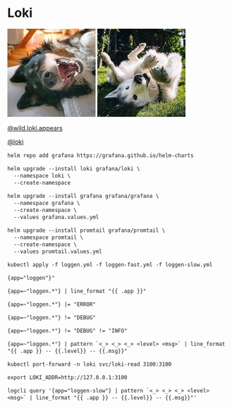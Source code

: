 # Loki

![loki](./img/loki1.jpg)
![loki](./img/loki2.jpg)

[@wild.loki.appears](https://www.instagram.com/wild.loki.appears/)

[@loki](https://www.instagram.com/loki/)


```
helm repo add grafana https://grafana.github.io/helm-charts
```

```
helm upgrade --install loki grafana/loki \
  --namespace loki \
  --create-namespace
```

```
helm upgrade --install grafana grafana/grafana \
  --namespace grafana \
  --create-namespace \
  --values grafana.values.yml
```

```
helm upgrade --install promtail grafana/promtail \
  --namespace promtail \
  --create-namespace \
  --values promtail.values.yml
```

```
kubectl apply -f loggen.yml -f loggen-fast.yml -f loggen-slow.yml
```

```
{app="loggen"}"
```

```
{app=~"loggen.*"} | line_format "{{ .app }}"
```

```
{app=~"loggen.*"} |= "ERROR"
```

```
{app=~"loggen.*"} != "DEBUG"
```

```
{app=~"loggen.*"} != "DEBUG" != "INFO"
```

```
{app=~"loggen.*"} | pattern `<_> <_> <_> <level> <msg>` | line_format "{{ .app }} -- {{.level}} -- {{.msg}}"
```

```
kubectl port-forward -n loki svc/loki-read 3100:3100
```

```
export LOKI_ADDR=http://127.0.0.1:3100
```

```
logcli query '{app="loggen-slow"} | pattern `<_> <_> <_> <level> <msg>` | line_format "{{ .app }} -- {{.level}} -- {{.msg}}"'
```
